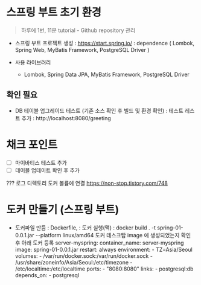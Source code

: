 # 스프링 부트 초기 환경 

> 하루에 1번, 11분 tutorial - Github repository 관리

- 스프링 부트 프로젝트 생성 : https://start.spring.io/
 : dependence ( Lombok, Spring Web, MyBatis Framework, PostgreSQL Driver )

- 사용 라이브러리 
  - Lombok, Spring Data JPA, MyBatis Framework, PostgreSQL Driver


## 확인 필요
- DB 테이블 업그레이드 테스트 (기존 소스 확인 후 빌드 및 환경 확인)
 : 테스트 레스트 추가 : http://localhost:8080/greeting

# 채크 포인트 
- [ ] 마이바티스 테스트 추가 
- [ ] 데이블 업데이트 확인 후 추가 

??? 로그 디렉토리 도커 볼륨에 연결 
https://non-stop.tistory.com/748


# 도커 만들기 (스프링 부트)
- 도커파일 만듬 : Dockerfile, 
  : 도커 실행(맥) :  docker build . -t spring-01-0.0.1.jar --platform linux/amd64
    도커 데스크탑 image 에 생성되었는지 확인 후 아래 도커 등록 
  server-myspring:
      container_name: server-myspring
      image: spring-01-0.0.1.jar
      restart: always
      environment:
        - TZ=Asia/Seoul
      volumes:
        - /var/run/docker.sock:/var/run/docker.sock
        - /usr/share/zoneinfo/Asia/Seoul:/etc/timezone
        - /etc/localtime:/etc/localtime
      ports:
        - "8080:8080"
      links:
        - postgresql:db
      depends_on:
        - postgresql
        

